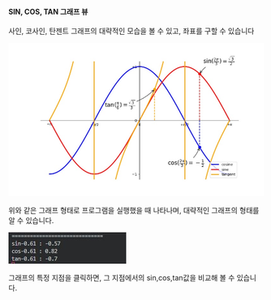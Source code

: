 #### SIN, COS, TAN 그래프 뷰

사인, 코사인, 탄젠트 그래프의 대략적인 모습을 볼 수 있고, 좌표를 구할 수 있습니다

 ![](./Figure_1.jpeg)

위와 같은 그래프 형태로 프로그램을 실행했을 때 나타나며, 대략적인 그래프의 형태를 알 수 있습니다. 

![](./Capture.JPG)

그래프의 특정 지점을 클릭하면, 그 지점에서의 sin,cos,tan값을 비교해 볼 수 있습니다.